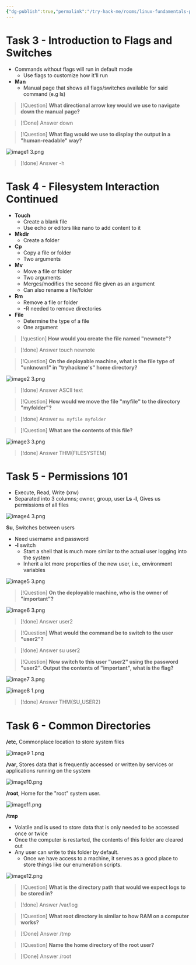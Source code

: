 ```yaml
---
{"dg-publish":true,"permalink":"/try-hack-me/rooms/linux-fundamentals-part-2/","created":"2024-12-03T18:54:00.000-05:00","updated":"2025-03-11T00:32:59.219-04:00"}
---
```


# Task 3 - Introduction to Flags and Switches

- Commands without flags will run in default mode
	- Use flags to customize how it'll run
- **Man**
	- Manual page that shows all flags/switches available for said command (e.g ls)

> [!Question] 
**What directional arrow key would we use to navigate down the manual page?**

> [!Done] Answer
down

> [!Question] 
**What flag would we use to display the output in a "human-readable" way?**

![image1 3.png](/img/user/TryHackMe/THM_Images/47ed590eb3a52f1f9f729d4d7649882a.png)

> [!done] Answer
-h

# Task 4 - Filesystem Interaction Continued

- **Touch**
	- Create a blank file
	- Use echo or editors like nano to add content to it
- **Mkdir**
	- Create a folder
- **Cp**
	- Copy a file or folder
	- Two arguments
- **Mv**
	- Move a file or folder
	- Two arguments
	- Merges/modifies the second file given as an argument
	- Can also rename a file/folder
- **Rm**
	- Remove a file or folder
	- -R needed to remove directories
- **File**
	- Determine the type of a file
	- One argument

> [!question] 
**How would you create the file named "newnote"?**

> [!done] Answer
touch newnote

> [!Question] 
**On the deployable machine, what is the file type of "unknown1" in "tryhackme's" home directory?**

![image2 3.png](/img/user/TryHackMe/THM_Images/a91e2c62ae1b7fb2b3e4921a80b0d164.png)

> [!done] Answer
ASCII text

> [!Question] 
**How would we move the file "myfile" to the directory "myfolder"?**

> [!done] Answer
`mv myfile myfolder`

> [!Question] 
**What are the contents of this file?**

![image3 3.png](/img/user/TryHackMe/THM_Images/aa4135f5a51bd4b7ba486e73b4cf86f2.png)

> [!done] Answer
THM{FILESYSTEM}

# Task 5 - Permissions 101

- Execute, Read, Write (xrw)
- Separated into 3 columns; owner, group, user
**Ls -l**, Gives us permissions of all files

![image4 3.png](/img/user/TryHackMe/THM_Images/de86e102baab2441d7bc96cb0fddf829.png)

**Su**, Switches between users
- Need username and password
- **-l** switch
	- Start a shell that is much more similar to the actual user logging into the system
	- Inherit a lot more properties of the new user, i.e., environment variables

![image5 3.png](/img/user/TryHackMe/THM_Images/47a7db5991a6d5244fae58edb3bd5693.png)

> [!Question] 
**On the deployable machine, who is the owner of "important"?**

![image6 3.png](/img/user/TryHackMe/THM_Images/9907667e0a08e66cdf1f9478ce6a229e.png)

> [!done] Answer
user2

> [!Question] 
**What would the command be to switch to the user "user2"?**

> [!done] Answer
su user2

> [!Question] 
**Now switch to this user "user2" using the password "user2". Output the contents of "important", what is the flag?**

![image7 3.png](/img/user/TryHackMe/THM_Images/8202ac03f2e78b2c64250b435c2a38e6.png)

![image8 1.png](/img/user/TryHackMe/THM_Images/33f9719ad887d5a2ecb05fd6db9dea6f.png)

> [!done] Answer
THM{SU_USER2}
# Task 6 - Common Directories

**/etc**, Commonplace location to store system files

![image9 1.png](/img/user/TryHackMe/THM_Images/866aabf9e814764184096f04e76cf342.png)
        
**/var**, Stores data that is frequently accessed or written by services or applications running on the system

![image10.png](/img/user/TryHackMe/THM_Images/dd76ffb52e43830945518e60cee04dcc.png)
        
**/root**, Home for the "root" system user.

![image11.png](/img/user/TryHackMe/THM_Images/6a34c2800b22013d3ddb7a92a0f52c75.png)
    
**/tmp**
- Volatile and is used to store data that is only needed to be accessed once or twice
- Once the computer is restarted, the contents of this folder are cleared out
- Any user can write to this folder by default.
	- Once we have access to a machine, it serves as a good place to store things like our enumeration scripts.

![image12.png](/img/user/TryHackMe/THM_Images/589da78f9fdef9932b05d59ec8211e11.png)

> [!Question] 
**What is the directory path that would we expect logs to be stored in?**

> [!done] Answer
/var/log

> [!Question] 
**What root directory is similar to how RAM on a computer works?**

> [!Done] Answer
/tmp

> [!Question] 
**Name the home directory of the root user?**

> [!Done] Answer
/root